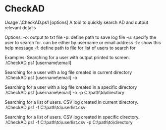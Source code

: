 # CheckAD
Usage .\CheckAD.ps1 [options]
A tool to quickly search AD and output relevant details

Options:
  -o: output to txt file
  -p: define path to save log file
  -u: specify the user to search for. can be either by username or email address
  -h: show this help message
  -f: define path to file for list of users to search for

Examples:
Searching for a user with output printed to screen.
.\CheckAD.ps1 [username\email]

Searching for a user with a log file created in current directory
.\CheckAD.ps1 [username\email] -o

Searching for a user with a log file created in a specific directory
.\CheckAD.ps1 [username\email] -o -p C:\path\to\directory

Searching for a list of users. CSV log created in current directory.
.\CheckAD.ps1 -f C:\path\to\userlist.csv

Searching for a list of users. CSV log created in specific directory.
.\CheckAD.ps1 -f C:\path\to\userlist.csv -p C:\path\to\directory

